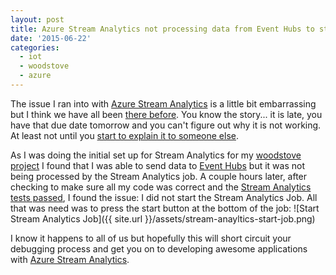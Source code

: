 ```yaml
---
layout: post
title: Azure Stream Analytics not processing data from Event Hubs to storage
date: '2015-06-22'
categories:
  - iot
  - woodstove
  - azure
---
```


The issue I ran into with  [Azure Stream Analytics](http://azure.microsoft.com/en-us/services/stream-analytics/) is a little bit embarrassing but I think we have all been [there before](/posts/the-amazing-fifteen-minute-break/).  You know the story...  it is late, you have that due date tomorrow and you can't figure out why it is not working.  At least not until you [start to explain it to someone else](http://blog.codinghorror.com/rubber-duck-problem-solving/).  


As I was doing the initial set up for Stream Analytics for my [woodstove project](/posts/wood-stove-project-introduction/) I found that I was able to send data to [Event Hubs](http://azure.microsoft.com/en-us/services/event-hubs/) but it was not being processed by the Stream Analytics job.  A couple hours later, after checking to make sure all my code was correct and the [Stream Analytics tests passed](http://blogs.msdn.com/b/streamanalytics/archive/2014/11/12/update-to-stream-analytics.aspx), I found the issue: I did not start the Stream Analytics Job.  All that was need was to press the start button at the bottom of the job:
![Start Stream Analytics Job]({{ site.url }}/assets/stream-anayltics-start-job.png)

I know it happens to all of us but hopefully this will short circuit your debugging process and get you on to developing awesome applications with [Azure Stream Analytics](http://azure.microsoft.com/en-us/services/stream-analytics/).
